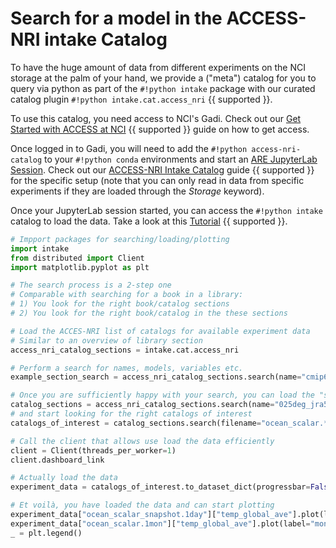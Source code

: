 # Search for a model in the ACCESS-NRI intake Catalog

To have the huge amount of data from different experiments on the NCI storage at the palm of your hand, we provide a ("meta") catalog for you to query via python as part of the `#!python intake` package with our curated catalog plugin `#!python intake.cat.access_nri` {{ supported }}.

To use this catalog, you need access to NCI's Gadi. Check out our [Get Started with ACCESS at NCI](../model_evaluation_getting_started/index.md)  {{ supported }} guide on how to get access.

Once logged in to Gadi, you will need to add the `#!python access-nri-catalog` to your `#!python conda` environments and start an [ARE JupyterLab Session](https://are.nci.org.au/pun/sys/dashboard). Check out our [ACCESS-NRI Intake Catalog](https://github.com/ACCESS-NRI/access-nri-intake-catalog/blob/main/docs/getting_started/index.rst) guide {{ supported }} for the specific setup (note that you can only read in data from specific experiments if they are loaded through the *Storage* keyword).

Once your JupyterLab session started, you can access the `#!python intake` catalog to load the data. Take a look at this [Tutorial](https://github.com/ACCESS-NRI/access-nri-intake-catalog/blob/main/docs/how_tos/example_usage.ipynb) {{ supported }}.

``` py
# Impport packages for searching/loading/plotting
import intake
from distributed import Client
import matplotlib.pyplot as plt

# The search process is a 2-step one
# Comparable with searching for a book in a library:
# 1) You look for the right book/catalog sections
# 2) You look for the right book/catalog in the these sections

# Load the ACCES-NRI list of catalogs for available experiment data
# Similar to an overview of library section
access_nri_catalog_sections = intake.cat.access_nri

# Perform a search for names, models, variables etc.
example_section_search = access_nri_catalog_sections.search(name="cmip6_oi10")

# Once you are sufficiently happy with your search, you can load the "section"
catalog_sections = access_nri_catalog_sections.search(name="025deg_jra55_iaf_omip2_cycle1").to_source()
# and start looking for the right catalogs of interest
catalogs_of_interest = catalog_sections.search(filename="ocean_scalar.*")

# Call the client that allows use load the data efficiently
client = Client(threads_per_worker=1)
client.dashboard_link

# Actually load the data
experiment_data = catalogs_of_interest.to_dataset_dict(progressbar=False)

# Et voilà, you have loaded the data and can start plotting
experiment_data["ocean_scalar_snapshot.1day"]["temp_global_ave"].plot(label="daily")
experiment_data["ocean_scalar.1mon"]["temp_global_ave"].plot(label="monthly")
_ = plt.legend()
```